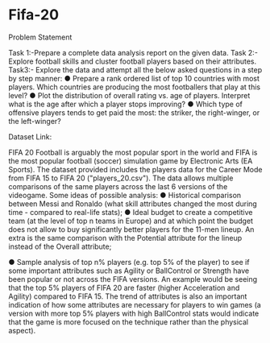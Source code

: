 # Fifa-20

Problem Statement

Task 1:-Prepare a complete data analysis report on the given data.
Task 2:- Explore football skills and cluster football players based on their attributes.
Task3:- Explore the data and attempt all the below asked questions in a
step by step manner:
● Prepare a rank ordered list of top 10 countries with most players. Which
countries are producing the most footballers that play at this level?
● Plot the distribution of overall rating vs. age of players. Interpret what is the
age after which a player stops improving?
● Which type of offensive players tends to get paid the most: the striker, the
right-winger, or the left-winger?

Dataset Link:

FIFA 20 Football is arguably the most popular sport in the world and FIFA is the most
popular football (soccer) simulation game by Electronic Arts (EA Sports).
The dataset provided includes the players data for the Career Mode from FIFA 15 to
FIFA 20 (&quot;players_20.csv&quot;). The data allows multiple comparisons of the same
players across the last 6 versions of the videogame.
Some ideas of possible analysis:
● Historical comparison between Messi and Ronaldo (what skill attributes
changed the most during time - compared to real-life stats);
● Ideal budget to create a competitive team (at the level of top n teams in
Europe) and at which point the budget does not allow to buy significantly
better players for the 11-men lineup. An extra is the same comparison with
the Potential attribute for the lineup instead of the Overall attribute;

● Sample analysis of top n% players (e.g. top 5% of the player) to see if some
important attributes such as Agility or BallControl or Strength have been
popular or not across the FIFA versions. An example would be seeing that
the top 5% players of FIFA 20 are faster (higher Acceleration and Agility)
compared to FIFA 15. The trend of attributes is also an important indication
of how some attributes are necessary for players to win games (a version
with more top 5% players with high BallControl stats would indicate that the
game is more focused on the technique rather than the physical aspect).
